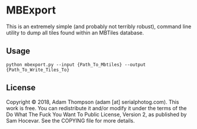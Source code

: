 # MBExport

This is an extremely simple (and probably not terribly robust), command line utility to dump all tiles found within an MBTiles database.

## Usage

```
python mbexport.py --input {Path_To_Mbtiles} --output {Path_To_Write_Tiles_To}
```

## License

Copyright © 2018, Adam Thompson (adam [at] serialphotog.com). This work is free. You can redistribute it and/or modify it under the terms of the Do What The Fuck You Want To Public License, Version 2, as published by Sam Hocevar. See the COPYING file for more details.

